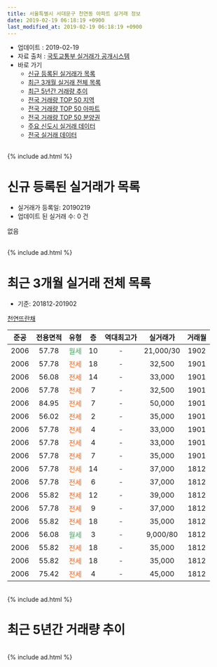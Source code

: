 ```yaml
---
title: 서울특별시 서대문구 천연동 아파트 실거래 정보
date: 2019-02-19 06:18:19 +0900
last_modified_at: 2019-02-19 06:18:19 +0900
---
```


* 업데이트 : 2019-02-19
* 자료 출처 : [국토교통부 실거래가 공개시스템](http://rt.molit.go.kr)
* 바로 가기
    * [신규 등록된 실거래가 목록](#신규-등록된-실거래가-목록)
    * [최근 3개월 실거래 전체 목록](#최근-3개월-실거래-전체-목록)
    * [최근 5년간 거래량 추이](#최근-5년간-거래량-추이)
    * [전국 거래량 TOP 50 지역](https://inasie.github.io/apt-trade-info/최근-3개월-전국에서-가장-거래가-많이-발생한-지역)
    * [전국 거래량 TOP 50 아파트](https://inasie.github.io/apt-trade-info/최근-3개월-전국에서-가장-거래가-많이-발생한-아파트)
    * [전국 거래량 TOP 50 분양권](https://inasie.github.io/apt-trade-info/최근-3개월-전국에서-가장-거래가-많이-발생한-분양권)
    * [주요 신도시 실거래 데이터](https://inasie.github.io/apt-trade-info/주요-신도시)
    * [전국 실거래 데이터](https://inasie.github.io/apt-trade-info/전국)
<br>
{% include ad.html %}
<br>

# 신규 등록된 실거래가 목록
* 실거래가 등록일: 20190219
* 업데이트 된 실거래 수: 0 건

없음

<br>
{% include ad.html %}
<br>

# 최근 3개월 실거래 전체 목록
* 기준: 201812-201902


[천연뜨란채](https://search.naver.com/search.naver?query=%EC%84%9C%EC%9A%B8%ED%8A%B9%EB%B3%84%EC%8B%9C+%EC%84%9C%EB%8C%80%EB%AC%B8%EA%B5%AC+%EC%B2%9C%EC%97%B0%EB%8F%99+%EC%B2%9C%EC%97%B0%EB%9C%A8%EB%9E%80%EC%B1%84)

|준공|전용면적|유형|층|역대최고가|실거래가|거래월|
|:---:|:---:|:---:|:---:|:---:|:---:|:---:|
|2006|57.78|<span style="color:#34a853">월세</span>|10|<span style="color:#444444">-</span>|21,000/30|1902|
|2006|57.78|<span style="color:#ff5a00">전세</span>|18|<span style="color:#444444">-</span>|32,500|1901|
|2006|56.08|<span style="color:#ff5a00">전세</span>|14|<span style="color:#444444">-</span>|33,000|1901|
|2006|57.78|<span style="color:#ff5a00">전세</span>|7|<span style="color:#444444">-</span>|32,500|1901|
|2006|84.95|<span style="color:#ff5a00">전세</span>|7|<span style="color:#444444">-</span>|50,000|1901|
|2006|56.02|<span style="color:#ff5a00">전세</span>|2|<span style="color:#444444">-</span>|35,000|1901|
|2006|57.78|<span style="color:#ff5a00">전세</span>|4|<span style="color:#444444">-</span>|33,000|1901|
|2006|57.78|<span style="color:#ff5a00">전세</span>|4|<span style="color:#444444">-</span>|33,000|1901|
|2006|57.78|<span style="color:#ff5a00">전세</span>|7|<span style="color:#444444">-</span>|35,000|1901|
|2006|57.78|<span style="color:#ff5a00">전세</span>|14|<span style="color:#444444">-</span>|37,000|1812|
|2006|57.78|<span style="color:#ff5a00">전세</span>|6|<span style="color:#444444">-</span>|37,000|1812|
|2006|55.82|<span style="color:#ff5a00">전세</span>|12|<span style="color:#444444">-</span>|39,000|1812|
|2006|57.78|<span style="color:#ff5a00">전세</span>|9|<span style="color:#444444">-</span>|37,000|1812|
|2006|55.82|<span style="color:#ff5a00">전세</span>|18|<span style="color:#444444">-</span>|35,000|1812|
|2006|56.08|<span style="color:#34a853">월세</span>|3|<span style="color:#444444">-</span>|9,000/80|1812|
|2006|55.82|<span style="color:#ff5a00">전세</span>|18|<span style="color:#444444">-</span>|35,000|1812|
|2006|55.82|<span style="color:#ff5a00">전세</span>|18|<span style="color:#444444">-</span>|35,000|1812|
|2006|75.42|<span style="color:#ff5a00">전세</span>|4|<span style="color:#444444">-</span>|45,000|1812|


<br>
{% include ad.html %}
<br>

# 최근 5년간 거래량 추이


<div style="width:100%;">
    <canvas id="deal_progress" height="200"></canvas>
</div>

<script>
new Chart(document.getElementById("deal_progress"), {
    type: 'line',
    data: {
        labels: ['201402','201403','201404','201405','201406','201407','201408','201409','201410','201411','201412','201501','201502','201503','201504','201505','201506','201507','201508','201509','201510','201511','201512','201601','201602','201603','201604','201605','201606','201607','201608','201609','201610','201611','201612','201701','201702','201703','201704','201705','201706','201707','201708','201709','201710','201711','201712','201801','201802','201803','201804','201805','201806','201807','201808','201809','201810','201811','201812','201901','201902'],
        datasets: [{
            label: '매매',
            pointRadius: 1,
            data: [5, 7, 10, 9, 5, 13, 12, 5, 8, 3, 7, 12, 6, 14, 14, 5, 6, 8, 7, 9, 8, 2, 2, 5, 5, 7, 6, 2, 10, 2, 5, 7, 12, 8, 7, 2, 5, 3, 1, 9, 6, 10, 8, 4, 11, 11, 9, 6, 10, 5, 6, 1, 7, 2, 3, 10, 2, 3, 0, 0, 0],
            borderColor: "rgba(255, 201, 14, 1)",
            backgroundColor: "rgba(255, 201, 14, 0.5)",
            fill: false,
            lineTension: 0
        },{
            label: '전월세',
            pointRadius: 1,
            data: [10, 15, 16, 14, 17, 15, 2, 10, 10, 10, 3, 5, 5, 9, 6, 5, 5, 8, 6, 10, 8, 7, 13, 10, 11, 3, 14, 10, 14, 7, 10, 8, 8, 5, 10, 17, 8, 10, 7, 10, 4, 16, 8, 11, 6, 5, 8, 11, 10, 14, 11, 9, 10, 8, 9, 10, 12, 8, 9, 8, 1],
            borderColor: "rgba(0, 141, 185, 1)",
            backgroundColor: "rgba(0, 141, 185, 0.5)",
            fill: false,
            lineTension: 0
        }
        ]
    },
    options: {
        responsive: true,
        title: {
            display: false
        },
        tooltips: {
            mode: 'index',
            intersect: false
        },
        hover: {
            mode: 'nearest',
            intersect: true
        },
        scales: {
            xAxes: [{
                display: true,
                scaleLabel: {
                    display: true,
                    labelString: '년/월'
                }
            }],
            yAxes: [{
                display: true,
                ticks: {
                    suggestedMin: 0,
                },
                scaleLabel: {
                    display: true,
                    labelString: '실거래 수'
                }
            }]
        }
    }
});

</script>


<br>
{% include ad.html %}
<br>


